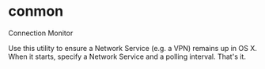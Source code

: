 # conmon
Connection Monitor

Use this utility to ensure a Network Service (e.g. a VPN) remains up in OS X.
When it starts, specify a Network Service and a polling interval.
That's it.